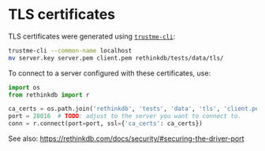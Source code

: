 # TLS certificates

TLS certificates were generated using [`trustme-cli`](https://github.com/sethmlarson/trustme-cli):

```bash
trustme-cli --common-name localhost
mv server.key server.pem client.pem rethinkdb/tests/data/tls/
```

To connect to a server configured with these certificates, use:

```python
import os
from rethinkdb import r

ca_certs = os.path.join('rethinkdb', 'tests', 'data', 'tls', 'client.pem')
port = 28016  # TODO: adjust to the server you want to connect to.
conn = r.connect(port=port, ssl={'ca_certs': ca_certs})
```

See also: https://rethinkdb.com/docs/security/#securing-the-driver-port

